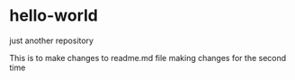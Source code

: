 # hello-world
just another repository

This is to make changes to readme.md file
making changes for the second time
